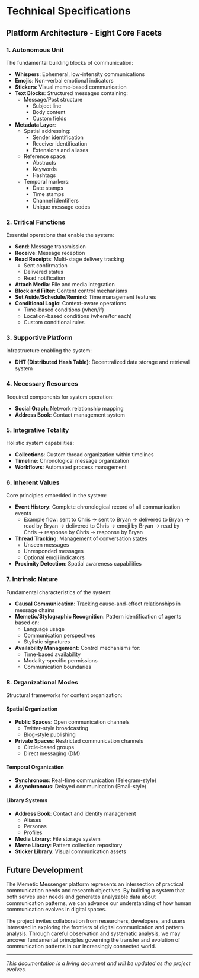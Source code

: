 # Technical Specifications

## Platform Architecture - Eight Core Facets

### 1. Autonomous Unit
The fundamental building blocks of communication:

- **Whispers**: Ephemeral, low-intensity communications
- **Emojis**: Non-verbal emotional indicators  
- **Stickers**: Visual meme-based communication
- **Text Blocks**: Structured messages containing:
  - Message/Post structure
    - Subject line
    - Body content
    - Custom fields
- **Metadata Layer**:
  - Spatial addressing:
    - Sender identification
    - Receiver identification
    - Extensions and aliases
  - Reference space:
    - Abstracts
    - Keywords
    - Hashtags
  - Temporal markers:
    - Date stamps
    - Time stamps
    - Channel identifiers
    - Unique message codes

### 2. Critical Functions
Essential operations that enable the system:

- **Send**: Message transmission
- **Receive**: Message reception
- **Read Receipts**: Multi-stage delivery tracking
  - Sent confirmation
  - Delivered status
  - Read notification
- **Attach Media**: File and media integration
- **Block and Filter**: Content control mechanisms
- **Set Aside/Schedule/Remind**: Time management features
- **Conditional Logic**: Context-aware operations
  - Time-based conditions (when/if)
  - Location-based conditions (where/for each)
  - Custom conditional rules

### 3. Supportive Platform
Infrastructure enabling the system:

- **DHT (Distributed Hash Table)**: Decentralized data storage and retrieval system

### 4. Necessary Resources
Required components for system operation:

- **Social Graph**: Network relationship mapping
- **Address Book**: Contact management system

### 5. Integrative Totality
Holistic system capabilities:

- **Collections**: Custom thread organization within timelines
- **Timeline**: Chronological message organization
- **Workflows**: Automated process management

### 6. Inherent Values
Core principles embedded in the system:

- **Event History**: Complete chronological record of all communication events
  - Example flow: sent to Chris → sent to Bryan → delivered to Bryan → read by Bryan → delivered to Chris → emoji by Bryan → read by Chris → response by Chris → response by Bryan
- **Thread Tracking**: Management of conversation states
  - Unseen messages
  - Unresponded messages
  - Optional emoji indicators
- **Proximity Detection**: Spatial awareness capabilities

### 7. Intrinsic Nature
Fundamental characteristics of the system:

- **Causal Communication**: Tracking cause-and-effect relationships in message chains
- **Memetic/Stylographic Recognition**: Pattern identification of agents based on:
  - Language usage
  - Communication perspectives
  - Stylistic signatures
- **Availability Management**: Control mechanisms for:
  - Time-based availability
  - Modality-specific permissions
  - Communication boundaries

### 8. Organizational Modes
Structural frameworks for content organization:

#### Spatial Organization
- **Public Spaces**: Open communication channels
  - Twitter-style broadcasting
  - Blog-style publishing
- **Private Spaces**: Restricted communication channels
  - Circle-based groups
  - Direct messaging (DM)

#### Temporal Organization
- **Synchronous**: Real-time communication (Telegram-style)
- **Asynchronous**: Delayed communication (Email-style)

#### Library Systems
- **Address Book**: Contact and identity management
  - Aliases
  - Personas
  - Profiles
- **Media Library**: File storage system
- **Meme Library**: Pattern collection repository
- **Sticker Library**: Visual communication assets

## Future Development

The Memetic Messenger platform represents an intersection of practical communication needs and research objectives. By building a system that both serves user needs and generates analyzable data about communication patterns, we can advance our understanding of how human communication evolves in digital spaces.

The project invites collaboration from researchers, developers, and users interested in exploring the frontiers of digital communication and pattern analysis. Through careful observation and systematic analysis, we may uncover fundamental principles governing the transfer and evolution of communication patterns in our increasingly connected world.

---

*This documentation is a living document and will be updated as the project evolves.*